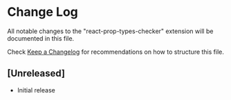 # Change Log

All notable changes to the "react-prop-types-checker" extension will be documented in this file.

Check [Keep a Changelog](http://keepachangelog.com/) for recommendations on how to structure this file.

## [Unreleased]

- Initial release